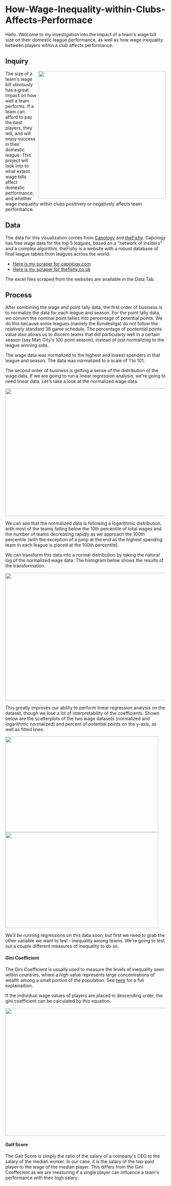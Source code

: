 # How-Wage-Inequality-within-Clubs-Affects-Performace

Hello. Welcome to my investigation into the impact of a team's wage bill size on their domestic league performance, as well as how wage inequality between players within a club affects performance. 

## Inquiry

<img align="right" src="https://user-images.githubusercontent.com/105253832/171916636-3a92388b-ad6b-41df-beb7-abe30c5c1987.jpeg" width="400" height="400">
The size of a team's wage bill obviously has a great impact on how well a team performs. If a team can afford to pay the best players, they will, and will enjoy success in their domestic league. This project will look into to what extent wage bills affect domestic performance, and whether wage inequality within clubs positively or negatively affects team performance. 

## Data



The data for this visualization comes from [Capology](https://www.capology.com/) and [theFishy](https://thefishy.co.uk/leaguetable.php). Capology has free wage data for the top 5 leagues, based on a "network of insiders" and a complex algorithm. theFishy is a website with a robust database of final league tables from leagues across the world. 
- [Here is my scraper for capology.com](https://github.com/t-mckeon/Soccer-Analytics-Scrapers/tree/main/Capology)
- [Here is my scraper for thefishy.co.uk](https://github.com/t-mckeon/Soccer-Analytics-Scrapers/tree/main/Fishy)

The excel files scraped from the websites are available in the Data Tab. 

## Process

After combining the wage and point tally data, the first order of business is to normalize the data for each league and season. For the point tally data, we convert the nominal point tallies into percentage of potential points. We do this because some leagues (namely the Bundesliga) do not follow the relatively standard 38 game schedule. The percentage of pontential points value also allows us to discern teams that did particularly well in a certain season (say Man City's 100 point season), instead of just normalizing to the league winning side. 

The wage data was normalized to the highest and lowest spenders in that league and season. The data was normalized to a scale of 1 to 101.

The second order of business is getting a sense of the distribution of the wage data. If we are going to run a linear regression analysis, we're going to need linear data. Let's take a look at the normalized wage data.

<img align="center" src="https://user-images.githubusercontent.com/105253832/172431603-d78ff498-b76b-4cbb-8087-0d01bdab83f7.png" width="640" height="400">

We can see that the normalized data is following a logarithmic distribution, with most of the teams falling below the 10th percentile of total wages and the number of teams decreasing rapidly as we approach the 100th percentile (with the exception of a jump at the end as the highest spending team in each league is placed at the 100th percentile). 

We can transform this data into a normal distribution by taking the natural log of the normalized wage data. The histogram below shows the results of the transformation.

<img align="center" src="https://user-images.githubusercontent.com/105253832/172435525-2dc1ecc2-45f3-4627-82b0-bd3b742d23fc.png" width="640" height="400">

This greatly improves our ability to perform linear regression analysis on the dataset, though we lose a lot of interpretability of the coefficients. Shown below are the scatterplots of the two wage datasets (normalized and logarithmic normalized) and percent of potential points on the y-axis, as well as fitted lines. 

<p float="left">
<img src="https://user-images.githubusercontent.com/105253832/172436427-2baa7b5c-cd00-4c70-8781-ac9be2f7a0e2.png" width="480" height="300">
<img src="https://user-images.githubusercontent.com/105253832/172436442-624a5b52-43b9-49b2-bf56-3eccb25082ac.png" width="480" height="300">
</p>

We'll be running regressions on this data soon, but first we need to grab the other variable we want to test - inequality among teams. We're going to test out a couple different measures of inequality to do so. 

#### Gini Coefficient

The Gini Coefficient is usually used to measure the levels of inequality seen within countries, where a high value represents large concentrations of wealth among a small portion of the population. See [here](https://en.wikipedia.org/wiki/Gini_coefficient) for a full explainaition. 

If the individual wage values of players are placed in descending order, the gini coefficient can be calculated by this equation. 

<img align="center" src="https://user-images.githubusercontent.com/105253832/172438942-98b540e3-4147-46d9-880d-c670d989e88a.png" width="640" height="400">


#### Galt Score

The Galt Score is simply the ratio of the salary of a company's CEO to the salary of the median worker. In our case, it is the salary of the top-paid player to the wage of the median player. This differs from the Gini Coeffecient as we are measuring if a single player can influence a team's performance with their high salary. 



